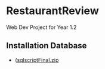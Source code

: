 # RestaurantReview
Web Dev Project for Year 1.2

## Installation Database
  - ([sqlscriptFinal.zip](https://github.com/SunnySideUpSun/RestaurantReview/files/7783075/sqlscriptFinal.zip)
